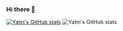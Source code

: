 ### Hi there 👋

[![Yatin's GitHub stats](https://github-readme-stats.vercel.app/api?username=yatinkhandelwal)](https://github.com/yatinkhandelwal/github-readme-stats)
![Yatin's GitHub stats](https://github-readme-stats.vercel.app/api?username=yatinkhandelwal&theme=dark&show_icons=true)

<!--
**yatinkhandelwal/yatinkhandelwal** is a ✨ _special_ ✨ repository because its `README.md` (this file) appears on your GitHub profile.

Here are some ideas to get you started:

- 🔭 I’m currently working on ...
- 🌱 I’m currently learning ...
- 👯 I’m looking to collaborate on ...
- 🤔 I’m looking for help with ...
- 💬 Ask me about ...
- 📫 How to reach me: ...
- 😄 Pronouns: ...
- ⚡ Fun fact: ...
-->
